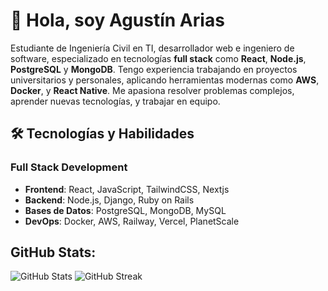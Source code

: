 # 👋 Hola, soy Agustín Arias

Estudiante de Ingeniería Civil en TI, desarrollador web e ingeniero de software, especializado en tecnologías **full stack** como **React**, **Node.js**, **PostgreSQL** y **MongoDB**. Tengo experiencia trabajando en proyectos universitarios y personales, aplicando herramientas modernas como **AWS**, **Docker**, y **React Native**. Me apasiona resolver problemas complejos, aprender nuevas tecnologías, y trabajar en equipo.

## 🛠️ Tecnologías y Habilidades

### Full Stack Development
- **Frontend**: React, JavaScript, TailwindCSS, Nextjs
- **Backend**: Node.js, Django, Ruby on Rails
- **Bases de Datos**: PostgreSQL, MongoDB, MySQL
- **DevOps**: Docker, AWS, Railway, Vercel, PlanetScale

## GitHub Stats:
![GitHub Stats](https://github-readme-stats.vercel.app/api?username=aiarias&show_icons=true&theme=radical)
![GitHub Streak](https://streak-stats.demolab.com/?user=aiarias&theme=radical)
